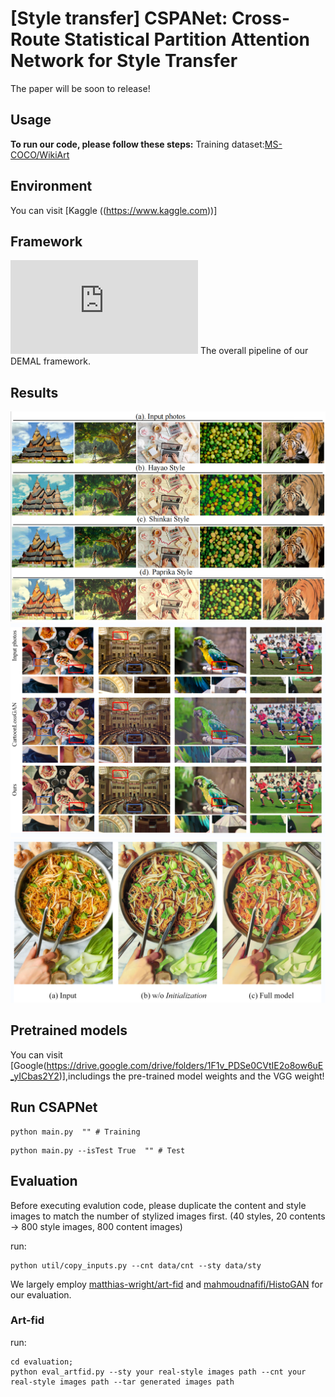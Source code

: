 # [Style transfer] CSPANet: Cross-Route Statistical Partition Attention Network for Style Transfer
The paper will be soon to release! 
## Usage

**To run our code, please follow these steps:**
 Training dataset:[MS-COCO/WikiArt](https://www.kaggle.com/datasets/shaorrran/coco-wikiart-nst-dataset-512-100000)

## Environment
You can visit [Kaggle ((https://www.kaggle.com))] 

## Framework
![CSPANet](https://github.com/DUT-ZYu/CSPANet-main/blob/main/mymodel.pdf)
The overall pipeline of our DEMAL framework.
## Results
![DEMAL](https://github.com/ZYDeeplearning/DEMAL_Model/blob/main/2.png)
![DEMAL](https://github.com/ZYDeeplearning/DEMAL_Model/blob/main/3.png)
![DEMAL](https://github.com/ZYDeeplearning/DEMAL_Model/blob/main/4.png)

## Pretrained models
You can visit [Google(https://drive.google.com/drive/folders/1F1v_PDSe0CVtIE2o8ow6uE_yICbas2Y2)],includings the pre-trained model weights and the VGG weight!

## Run CSAPNet

```
python main.py  "" # Training
```
```
python main.py --isTest True  "" # Test
```

## Evaluation

Before executing evalution code, please duplicate the content and style images to match the number of stylized images first. (40 styles, 20 contents -> 800 style images, 800 content images)

run:
```
python util/copy_inputs.py --cnt data/cnt --sty data/sty
```

We largely employ [matthias-wright/art-fid](https://github.com/matthias-wright/art-fid) and [mahmoudnafifi/HistoGAN](https://github.com/mahmoudnafifi/HistoGAN) for our evaluation.

### Art-fid
run:
```
cd evaluation;
python eval_artfid.py --sty your real-style images path --cnt your real-style images path --tar generated images path
```

